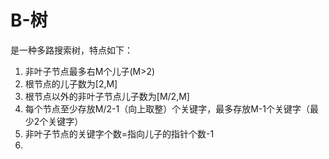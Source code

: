 # B-树

 是一种多路搜索树，特点如下：
 <ol>
 <li>非叶子节点最多右M个儿子(M>2)</li>
 <li>根节点的儿子数为[2,M]</li>
 <li>根节点以外的非叶子节点儿子数为[M/2,M]</li>
 <li>每个节点至少存放M/2-1（向上取整）个关键字，最多存放M-1个关键字（最少2个关键字）</li>
 <li>非叶子节点的关键字个数=指向儿子的指针个数-1</li>
 <li></li>
 </ol>